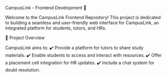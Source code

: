CampusLink - Frontend Development 🚀

Welcome to the CampusLink Frontend Repository! This project is dedicated to building a seamless and user-friendly web interface for CampusLink, an integrated platform for students, tutors, and HRs.


📌 Project Overview

CampusLink aims to:
✔️ Provide a platform for tutors to share study materials.
✔️ Enable students to access and interact with resources.
✔️ Offer a placement cell integration for HR updates.
✔️ Include a chat system for doubt resolution.